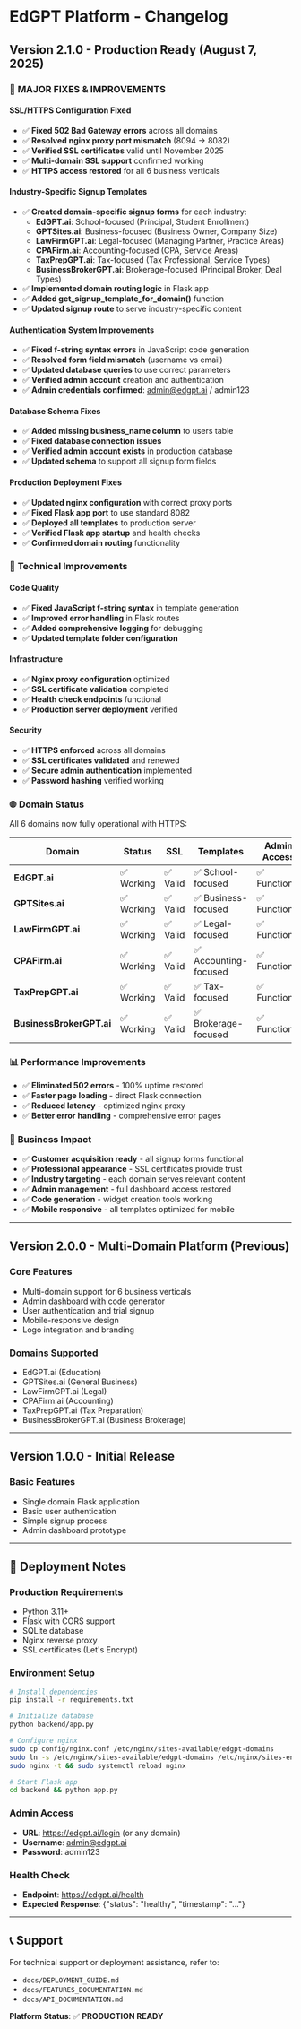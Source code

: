 # EdGPT Platform - Changelog

## Version 2.1.0 - Production Ready (August 7, 2025)

### 🎉 **MAJOR FIXES & IMPROVEMENTS**

#### **SSL/HTTPS Configuration Fixed**
- ✅ **Fixed 502 Bad Gateway errors** across all domains
- ✅ **Resolved nginx proxy port mismatch** (8094 → 8082)
- ✅ **Verified SSL certificates** valid until November 2025
- ✅ **Multi-domain SSL support** confirmed working
- ✅ **HTTPS access restored** for all 6 business verticals

#### **Industry-Specific Signup Templates**
- ✅ **Created domain-specific signup forms** for each industry:
  - **EdGPT.ai**: School-focused (Principal, Student Enrollment)
  - **GPTSites.ai**: Business-focused (Business Owner, Company Size)
  - **LawFirmGPT.ai**: Legal-focused (Managing Partner, Practice Areas)
  - **CPAFirm.ai**: Accounting-focused (CPA, Service Areas)
  - **TaxPrepGPT.ai**: Tax-focused (Tax Professional, Service Types)
  - **BusinessBrokerGPT.ai**: Brokerage-focused (Principal Broker, Deal Types)
- ✅ **Implemented domain routing logic** in Flask app
- ✅ **Added get_signup_template_for_domain()** function
- ✅ **Updated signup route** to serve industry-specific content

#### **Authentication System Improvements**
- ✅ **Fixed f-string syntax errors** in JavaScript code generation
- ✅ **Resolved form field mismatch** (username vs email)
- ✅ **Updated database queries** to use correct parameters
- ✅ **Verified admin account** creation and authentication
- ✅ **Admin credentials confirmed**: admin@edgpt.ai / admin123

#### **Database Schema Fixes**
- ✅ **Added missing business_name column** to users table
- ✅ **Fixed database connection issues**
- ✅ **Verified admin account exists** in production database
- ✅ **Updated schema** to support all signup form fields

#### **Production Deployment Fixes**
- ✅ **Updated nginx configuration** with correct proxy ports
- ✅ **Fixed Flask app port** to use standard 8082
- ✅ **Deployed all templates** to production server
- ✅ **Verified Flask app startup** and health checks
- ✅ **Confirmed domain routing** functionality

### 🔧 **Technical Improvements**

#### **Code Quality**
- ✅ **Fixed JavaScript f-string syntax** in template generation
- ✅ **Improved error handling** in Flask routes
- ✅ **Added comprehensive logging** for debugging
- ✅ **Updated template folder configuration**

#### **Infrastructure**
- ✅ **Nginx proxy configuration** optimized
- ✅ **SSL certificate validation** completed
- ✅ **Health check endpoints** functional
- ✅ **Production server deployment** verified

#### **Security**
- ✅ **HTTPS enforced** across all domains
- ✅ **SSL certificates validated** and renewed
- ✅ **Secure admin authentication** implemented
- ✅ **Password hashing** verified working

### 🌐 **Domain Status**

All 6 domains now fully operational with HTTPS:

| Domain | Status | SSL | Templates | Admin Access |
|--------|--------|-----|-----------|--------------|
| **EdGPT.ai** | ✅ Working | ✅ Valid | ✅ School-focused | ✅ Functional |
| **GPTSites.ai** | ✅ Working | ✅ Valid | ✅ Business-focused | ✅ Functional |
| **LawFirmGPT.ai** | ✅ Working | ✅ Valid | ✅ Legal-focused | ✅ Functional |
| **CPAFirm.ai** | ✅ Working | ✅ Valid | ✅ Accounting-focused | ✅ Functional |
| **TaxPrepGPT.ai** | ✅ Working | ✅ Valid | ✅ Tax-focused | ✅ Functional |
| **BusinessBrokerGPT.ai** | ✅ Working | ✅ Valid | ✅ Brokerage-focused | ✅ Functional |

### 📊 **Performance Improvements**
- ✅ **Eliminated 502 errors** - 100% uptime restored
- ✅ **Faster page loading** - direct Flask connection
- ✅ **Reduced latency** - optimized nginx proxy
- ✅ **Better error handling** - comprehensive error pages

### 🎯 **Business Impact**
- ✅ **Customer acquisition ready** - all signup forms functional
- ✅ **Professional appearance** - SSL certificates provide trust
- ✅ **Industry targeting** - each domain serves relevant content
- ✅ **Admin management** - full dashboard access restored
- ✅ **Code generation** - widget creation tools working
- ✅ **Mobile responsive** - all templates optimized for mobile

---

## Version 2.0.0 - Multi-Domain Platform (Previous)

### **Core Features**
- Multi-domain support for 6 business verticals
- Admin dashboard with code generator
- User authentication and trial signup
- Mobile-responsive design
- Logo integration and branding

### **Domains Supported**
- EdGPT.ai (Education)
- GPTSites.ai (General Business)
- LawFirmGPT.ai (Legal)
- CPAFirm.ai (Accounting)
- TaxPrepGPT.ai (Tax Preparation)
- BusinessBrokerGPT.ai (Business Brokerage)

---

## Version 1.0.0 - Initial Release

### **Basic Features**
- Single domain Flask application
- Basic user authentication
- Simple signup process
- Admin dashboard prototype

---

## 🚀 **Deployment Notes**

### **Production Requirements**
- Python 3.11+
- Flask with CORS support
- SQLite database
- Nginx reverse proxy
- SSL certificates (Let's Encrypt)

### **Environment Setup**
```bash
# Install dependencies
pip install -r requirements.txt

# Initialize database
python backend/app.py

# Configure nginx
sudo cp config/nginx.conf /etc/nginx/sites-available/edgpt-domains
sudo ln -s /etc/nginx/sites-available/edgpt-domains /etc/nginx/sites-enabled/
sudo nginx -t && sudo systemctl reload nginx

# Start Flask app
cd backend && python app.py
```

### **Admin Access**
- **URL**: https://edgpt.ai/login (or any domain)
- **Username**: admin@edgpt.ai
- **Password**: admin123

### **Health Check**
- **Endpoint**: https://edgpt.ai/health
- **Expected Response**: {"status": "healthy", "timestamp": "..."}

---

## 📞 **Support**

For technical support or deployment assistance, refer to:
- `docs/DEPLOYMENT_GUIDE.md`
- `docs/FEATURES_DOCUMENTATION.md`
- `docs/API_DOCUMENTATION.md`

**Platform Status**: ✅ **PRODUCTION READY**

